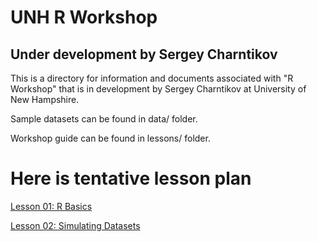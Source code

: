 # UNH R Workshop

## Under development by Sergey Charntikov

This is a directory for information and documents associated with "R Workshop" that is in development by Sergey Charntikov at University of New Hampshire.  

Sample datasets can be found in data/ folder. 

Workshop guide can be found in lessons/ folder. 

# Here is tentative lesson plan

<a href="01-R-basics.html">Lesson 01: R Basics</a>

<a href="02-R-simulating-datasets.html">Lesson 02: Simulating Datasets</a>
